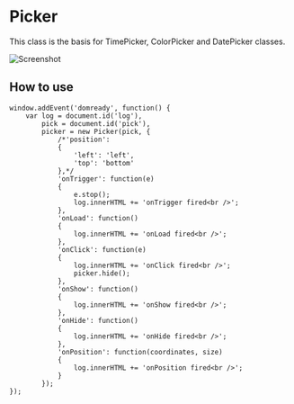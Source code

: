 Picker
======

This class is the basis for TimePicker, ColorPicker and DatePicker classes.

![Screenshot](http://www.sixtyseconds.co.za/playground/picker/screen.png)

How to use
----------

    window.addEvent('domready', function() {
        var log = document.id('log'),
            pick = document.id('pick'),
            picker = new Picker(pick, {
                /*'position':
                {
                    'left': 'left',
                    'top': 'bottom'
                },*/
                'onTrigger': function(e)
                {
                    e.stop();
                    log.innerHTML += 'onTrigger fired<br />';
                },
                'onLoad': function()
                {
                    log.innerHTML += 'onLoad fired<br />';
                },
                'onClick': function(e)
                {
                    log.innerHTML += 'onClick fired<br />';
                    picker.hide();
                },
                'onShow': function()
                {
                    log.innerHTML += 'onShow fired<br />';
                },
                'onHide': function()
                {
                    log.innerHTML += 'onHide fired<br />';
                },
                'onPosition': function(coordinates, size)
                {
                    log.innerHTML += 'onPosition fired<br />';
                }
            });
    });